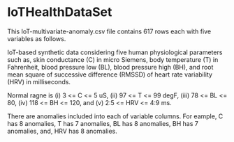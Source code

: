 # IoTHealthDataSet

This IoT-multivariate-anomaly.csv file contains 617 rows each with five variables as follows.

IoT-based synthetic data considering five human physiological parameters such as, skin conductance (C) in micro Siemens, body temperature (T) in Fahrenheit, blood pressure low (BL), blood pressure high (BH), and root mean square of successive difference (RMSSD) of heart rate variability (HRV) in milliseconds.

Normal ragne is (i) 3 <= C <= 5 uS, (ii) 97 <= T <= 99 degF,
(iii) 78 <= BL <= 80, (iv) 118 <= BH <= 120, and (v)
2:5 <= HRV <= 4:9 ms. 

There are anomalies included into each of variable columns. For eample, C has 8 anomalies, T has 7 anomalies, BL has 8 anomalies, BH has 7 anomalies, and, HRV has 8 anomalies.

